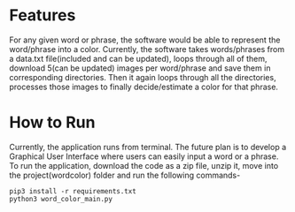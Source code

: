 # Features
For any given word or phrase, the software would be able to represent the word/phrase into a color. Currently, the software takes words/phrases from a data.txt file(included and can be updated), loops through all of them, download 5(can be updated) images per word/phrase and save them in corresponding directories. Then it again loops through all the directories, processes those images to finally decide/estimate a color for that phrase.

# How to Run
Currently, the application runs from terminal. The future plan is to develop a Graphical User Interface where users can easily input a word or a phrase. To run the application, download the code as a zip file, unzip it, move into the project(wordcolor) folder and run the following commands-
```
pip3 install -r requirements.txt
python3 word_color_main.py
```
